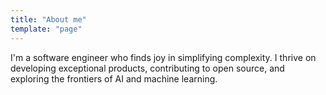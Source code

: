 ```yaml
---
title: "About me"
template: "page"
---
```


I'm a software engineer who finds joy in simplifying complexity. I thrive on developing exceptional products, contributing to open source, and exploring the frontiers of AI and machine learning.